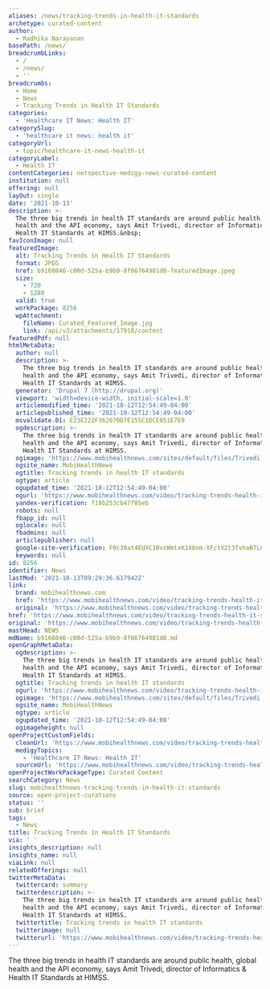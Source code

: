 ```yaml
---
aliases: /news/tracking-trends-in-health-it-standards
archetype: curated-content
author:
  - Radhika Narayanan
basePath: /news/
breadcrumbLinks:
  - /
  - /news/
  - ''
breadcrumbs:
  - Home
  - News
  - Tracking Trends in Health IT Standards
categories:
  - 'Healthcare IT News: Health IT'
categorySlug:
  - 'healthcare it news: health it'
categoryUrl:
  - topic/healthcare-it-news-health-it
categoryLabel:
  - Health IT
contentCategories: netspective-medigy-news-curated-content
institution: null
offering: null
layOut: single
date: '2021-10-13'
description: >-
  The three big trends in health IT standards are around public health, global
  health and the API economy, says Amit Trivedi, director of Informatics &amp;
  Health IT Standards at HIMSS.&nbsp;
favIconImage: null
featuredImage:
  alt: Tracking Trends in Health IT Standards
  format: JPEG
  href: b9160846-c00d-525a-b9b9-8f66764981d0-featuredImage.jpeg
  size:
    - 720
    - 1280
  valid: true
  workPackage: 8256
  wpAttachment:
    fileName: Curated_Featured_Image.jpg
    link: /api/v3/attachments/17918/content
featuredPdf: null
htmlMetaData:
  author: null
  description: >-
    The three big trends in health IT standards are around public health, global
    health and the API economy, says Amit Trivedi, director of Informatics &
    Health IT Standards at HIMSS.
  generator: 'Drupal 7 (http://drupal.org)'
  viewport: 'width=device-width, initial-scale=1.0'
  articlemodified_time: '2021-10-12T12:54:49-04:00'
  articlepublished_time: '2021-10-12T12:54:49-04:00'
  msvalidate.01: E23E222F362070D7E155C1DCE851E7E9
  ogdescription: >-
    The three big trends in health IT standards are around public health, global
    health and the API economy, says Amit Trivedi, director of Informatics &
    Health IT Standards at HIMSS.
  ogimage: 'https://www.mobihealthnews.com/sites/default/files/Trivedi.jpg'
  ogsite_name: MobiHealthNews
  ogtitle: Tracking trends in health IT standards
  ogtype: article
  ogupdated_time: '2021-10-12T12:54:49-04:00'
  ogurl: 'https://www.mobihealthnews.com/video/tracking-trends-health-it-standards'
  yandex-verification: f18b253cb47f85eb
  robots: null
  fbapp_id: null
  oglocale: null
  fbadmins: null
  articlepublisher: null
  google-site-verification: F0c38at4EUXC1BvxWmtxK1X8nm-XFctV2t3TvhaB7L8
  keywords: null
id: 8256
identifier: News
lastMod: '2021-10-13T09:29:36.617942Z'
link:
  brand: mobihealthnews.com
  href: 'https://www.mobihealthnews.com/video/tracking-trends-health-it-standards'
  original: 'https://www.mobihealthnews.com/video/tracking-trends-health-it-standards'
href: 'https://www.mobihealthnews.com/video/tracking-trends-health-it-standards'
original: 'https://www.mobihealthnews.com/video/tracking-trends-health-it-standards'
mastHead: NEWS
mdName: b9160846-c00d-525a-b9b9-8f66764981d0.md
openGraphMetaData:
  ogdescription: >-
    The three big trends in health IT standards are around public health, global
    health and the API economy, says Amit Trivedi, director of Informatics &
    Health IT Standards at HIMSS.
  ogtitle: Tracking trends in health IT standards
  ogurl: 'https://www.mobihealthnews.com/video/tracking-trends-health-it-standards'
  ogimage: 'https://www.mobihealthnews.com/sites/default/files/Trivedi.jpg'
  ogsite_name: MobiHealthNews
  ogtype: article
  ogupdated_time: '2021-10-12T12:54:49-04:00'
  ogimageheight: null
openProjectCustomFields:
  cleanUrl: 'https://www.mobihealthnews.com/video/tracking-trends-health-it-standards'
  medigyTopics:
    - 'Healthcare IT News: Health IT'
  sourceUrl: 'https://www.mobihealthnews.com/video/tracking-trends-health-it-standards'
openProjectWorkPackageType: Curated Content
searchCategory: News
slug: mobihealthnews-tracking-trends-in-health-it-standards
source: open-project-curations
status: ''
sub: brief
tags:
  - News
title: Tracking Trends in Health IT Standards
via: ' '
insights_description: null
insights_name: null
viaLink: null
relatedOfferings: null
twitterMetaData:
  twittercard: summary
  twitterdescription: >-
    The three big trends in health IT standards are around public health, global
    health and the API economy, says Amit Trivedi, director of Informatics &
    Health IT Standards at HIMSS.
  twittertitle: Tracking trends in health IT standards
  twitterimage: null
  twitterurl: 'https://www.mobihealthnews.com/video/tracking-trends-health-it-standards'
---
```

<p>The three big trends in health IT standards are around public health, global health and the API economy, says Amit Trivedi, director of Informatics &amp; Health IT Standards at HIMSS.<br>&nbsp;</p>